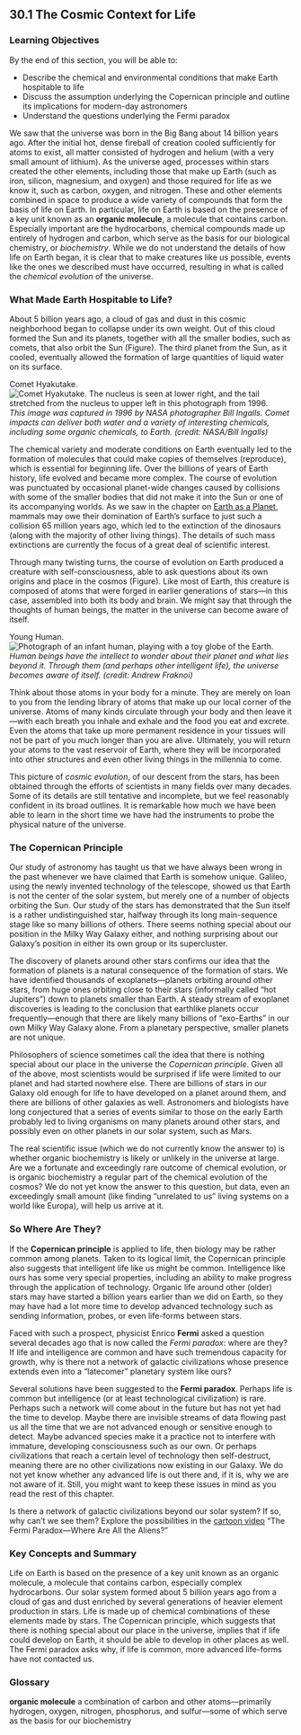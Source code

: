 ##  30.1 The Cosmic Context for Life 

### Learning Objectives

By the end of this section, you will be able to:

  - Describe the chemical and environmental conditions that make Earth hospitable to life
  - Discuss the assumption underlying the Copernican principle and outline its implications for modern-day astronomers
  - Understand the questions underlying the Fermi paradox

We saw that the universe was born in the Big Bang about 14 billion years ago. After the initial hot, dense fireball of creation cooled sufficiently for atoms to exist, all matter consisted of hydrogen and helium (with a very small amount of lithium). As the universe aged, processes within stars created the other elements, including those that make up Earth (such as iron, silicon, magnesium, and oxygen) and those required for life as we know it, such as carbon, oxygen, and nitrogen. These and other elements combined in space to produce a wide variety of compounds that form the basis of life on Earth. In particular, life on Earth is based on the presence of a key unit known as an **organic molecule**, a molecule that contains carbon. Especially important are the hydrocarbons, chemical compounds made up entirely of hydrogen and carbon, which serve as the basis for our biological chemistry, or _biochemistry_. While we do not understand the details of how life on Earth began, it is clear that to make creatures like us possible, events like the ones we described must have occurred, resulting in what is called the _chemical evolution_ of the universe.

### What Made Earth Hospitable to Life?

About 5 billion years ago, a cloud of gas and dust in this cosmic neighborhood began to collapse under its own weight. Out of this cloud formed the Sun and its planets, together with all the smaller bodies, such as comets, that also orbit the Sun (Figure). The third planet from the Sun, as it cooled, eventually allowed the formation of large quantities of liquid water on its surface.

Comet Hyakutake. ![Comet Hyakutake. The nucleus is seen at lower right, and the tail stretched from the nucleus to upper left in this photograph from 1996.][1] _This image was captured in 1996 by NASA photographer Bill Ingalls. Comet impacts can deliver both water and a variety of interesting chemicals, including some organic chemicals, to Earth. (credit: NASA/Bill Ingalls)_

The chemical variety and moderate conditions on Earth eventually led to the formation of molecules that could make copies of themselves (reproduce), which is essential for beginning life. Over the billions of years of Earth history, life evolved and became more complex. The course of evolution was punctuated by occasional planet-wide changes caused by collisions with some of the smaller bodies that did not make it into the Sun or one of its accompanying worlds. As we saw in the chapter on [Earth as a Planet][2], mammals may owe their domination of Earth’s surface to just such a collision 65 million years ago, which led to the extinction of the dinosaurs (along with the majority of other living things). The details of such mass extinctions are currently the focus of a great deal of scientific interest.

Through many twisting turns, the course of evolution on Earth produced a creature with self-consciousness, able to ask questions about its own origins and place in the cosmos (Figure). Like most of Earth, this creature is composed of atoms that were forged in earlier generations of stars—in this case, assembled into both its body and brain. We might say that through the thoughts of human beings, the matter in the universe can become aware of itself.

Young Human. ![Photograph of an infant human, playing with a toy globe of the Earth.][3] _Human beings have the intellect to wonder about their planet and what lies beyond it. Through them (and perhaps other intelligent life), the universe becomes aware of itself. (credit: Andrew Fraknoi)_

Think about those atoms in your body for a minute. They are merely on loan to you from the lending library of atoms that make up our local corner of the universe. Atoms of many kinds circulate through your body and then leave it—with each breath you inhale and exhale and the food you eat and excrete. Even the atoms that take up more permanent residence in your tissues will not be part of you much longer than you are alive. Ultimately, you will return your atoms to the vast reservoir of Earth, where they will be incorporated into other structures and even other living things in the millennia to come.

This picture of _cosmic evolution_, of our descent from the stars, has been obtained through the efforts of scientists in many fields over many decades. Some of its details are still tentative and incomplete, but we feel reasonably confident in its broad outlines. It is remarkable how much we have been able to learn in the short time we have had the instruments to probe the physical nature of the universe.

### The Copernican Principle

Our study of astronomy has taught us that we have always been wrong in the past whenever we have claimed that Earth is somehow unique. Galileo, using the newly invented technology of the telescope, showed us that Earth is not the center of the solar system, but merely one of a number of objects orbiting the Sun. Our study of the stars has demonstrated that the Sun itself is a rather undistinguished star, halfway through its long main-sequence stage like so many billions of others. There seems nothing special about our position in the Milky Way Galaxy either, and nothing surprising about our Galaxy’s position in either its own group or its supercluster.

The discovery of planets around other stars confirms our idea that the formation of planets is a natural consequence of the formation of stars. We have identified thousands of exoplanets—planets orbiting around other stars, from huge ones orbiting close to their stars (informally called “hot Jupiters”) down to planets smaller than Earth. A steady stream of exoplanet discoveries is leading to the conclusion that earthlike planets occur frequently—enough that there are likely many billions of “exo-Earths” in our own Milky Way Galaxy alone. From a planetary perspective, smaller planets are not unique.

Philosophers of science sometimes call the idea that there is nothing special about our place in the universe the _Copernican principle_. Given all of the above, most scientists would be surprised if life were limited to our planet and had started nowhere else. There are billions of stars in our Galaxy old enough for life to have developed on a planet around them, and there are billions of other galaxies as well. Astronomers and biologists have long conjectured that a series of events similar to those on the early Earth probably led to living organisms on many planets around other stars, and possibly even on other planets in our solar system, such as Mars.

The real scientific issue (which we do not currently know the answer to) is whether organic biochemistry is likely or unlikely in the universe at large. Are we a fortunate and exceedingly rare outcome of chemical evolution, or is organic biochemistry a regular part of the chemical evolution of the cosmos? We do not yet know the answer to this question, but data, even an exceedingly small amount (like finding “unrelated to us” living systems on a world like Europa), will help us arrive at it.

### So Where Are They?

If the **Copernican principle** is applied to life, then biology may be rather common among planets. Taken to its logical limit, the Copernican principle also suggests that intelligent life like us might be common. Intelligence like ours has some very special properties, including an ability to make progress through the application of technology. Organic life around other (older) stars may have started a billion years earlier than we did on Earth, so they may have had a lot more time to develop advanced technology such as sending information, probes, or even life-forms between stars.

Faced with such a prospect, physicist Enrico **Fermi** asked a question several decades ago that is now called the _Fermi paradox_: where are they? If life and intelligence are common and have such tremendous capacity for growth, why is there not a network of galactic civilizations whose presence extends even into a “latecomer” planetary system like ours?

Several solutions have been suggested to the **Fermi paradox**. Perhaps life is common but intelligence (or at least technological civilization) is rare. Perhaps such a network will come about in the future but has not yet had the time to develop. Maybe there are invisible streams of data flowing past us all the time that we are not advanced enough or sensitive enough to detect. Maybe advanced species make it a practice not to interfere with immature, developing consciousness such as our own. Or perhaps civilizations that reach a certain level of technology then self-destruct, meaning there are no other civilizations now existing in our Galaxy. We do not yet know whether any advanced life is out there and, if it is, why we are not aware of it. Still, you might want to keep these issues in mind as you read the rest of this chapter.

Is there a network of galactic civilizations beyond our solar system? If so, why can’t we see them? Explore the possibilities in the [cartoon video][4] “The Fermi Paradox—Where Are All the Aliens?”

### Key Concepts and Summary

Life on Earth is based on the presence of a key unit known as an organic molecule, a molecule that contains carbon, especially complex hydrocarbons. Our solar system formed about 5 billion years ago from a cloud of gas and dust enriched by several generations of heavier element production in stars. Life is made up of chemical combinations of these elements made by stars. The Copernican principle, which suggests that there is nothing special about our place in the universe, implies that if life could develop on Earth, it should be able to develop in other places as well. The Fermi paradox asks why, if life is common, more advanced life-forms have not contacted us.

### Glossary

**organic molecule** a combination of carbon and other atoms—primarily hydrogen, oxygen, nitrogen, phosphorus, and sulfur—some of which serve as the basis for our biochemistry 

   [1]: https://cnx.org/resources/338fcda425278a5ffab1f0fc37566b4c0fb82dcb/OSC_Astro_30_01_Comet.jpg
   [2]: /contents/2e737be8-ea65-48c3-aa0a-9f35b4c6a966@14.4:05a1c8d2-7400-4b6a-ada6-c3179952f725@3
   [3]: https://cnx.org/resources/7e9533a36090e67ef0d1eff4b11e6bc44e4ec10a/OSC_Astro_30_01_Human.jpg
   [4]: https://openstax.org/l/30fermparadox

